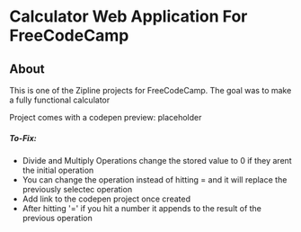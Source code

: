 # Calculator Web Application For FreeCodeCamp

## About
This is one of the Zipline projects for FreeCodeCamp. The goal was to make a fully functional calculator 

Project comes with a codepen preview: placeholder

##### To-Fix:
* Divide and Multiply Operations change the stored value to 0 if they arent the initial operation
* You can change the operation instead of hitting = and it will replace the previously selectec operation 
* Add link to the codepen project once created
* After hitting '=' if you hit a number it appends to the result of the previous operation